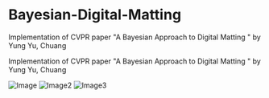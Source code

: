 # Bayesian-Digital-Matting
Implementation of CVPR paper "A Bayesian Approach to Digital Matting " by Yung Yu, Chuang

Implementation of CVPR paper "A Bayesian Approach to Digital Matting " by Yung Yu, Chuang

![Image](origin.png)
![Image2](trimapOrigin.png)
![Image3](Output.png)
